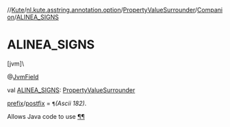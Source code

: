 //[Kute](../../../../index.md)/[nl.kute.asstring.annotation.option](../../index.md)/[PropertyValueSurrounder](../index.md)/[Companion](index.md)/[ALINEA_SIGNS](-a-l-i-n-e-a_-s-i-g-n-s.md)

# ALINEA_SIGNS

[jvm]\

@[JvmField](https://kotlinlang.org/api/latest/jvm/stdlib/kotlin.jvm/-jvm-field/index.html)

val [ALINEA_SIGNS](-a-l-i-n-e-a_-s-i-g-n-s.md): [PropertyValueSurrounder](../index.md)

[prefix](../prefix.md)/[postfix](../postfix.md) = `¶`*(Ascii 182)*.

Allows Java code to use [¶¶](../¶¶/index.md)
